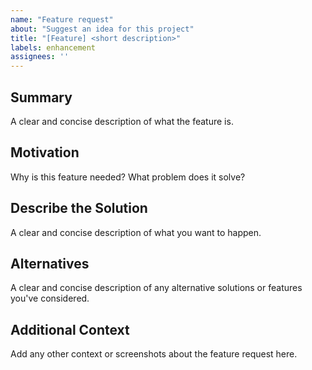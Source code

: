 ```yaml
---
name: "Feature request"
about: "Suggest an idea for this project"
title: "[Feature] <short description>"
labels: enhancement
assignees: ''
---
```


## Summary
A clear and concise description of what the feature is.

## Motivation
Why is this feature needed? What problem does it solve?

## Describe the Solution
A clear and concise description of what you want to happen.

## Alternatives
A clear and concise description of any alternative solutions or features you've considered.

## Additional Context
Add any other context or screenshots about the feature request here.
